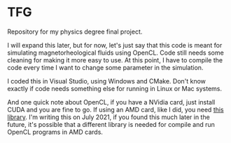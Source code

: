# TFG
Repository for my physics degree final project.

I will expand this later, but for now, let's just say that this code is meant for simulating magnetorheological fluids using OpenCL. Code still needs some cleaning for making it more easy to use. At this point, I have to compile the code every time I want to change some parameter in the simulation.

I coded this in Visual Studio, using Windows and CMake. Don't know exactly if code needs something else for running in Linux or Mac systems.

And one quick note about OpenCL, if you have a NVidia card, just install CUDA and you are fine to go. If using an AMD card, like I did, you need [this library](https://github.com/GPUOpen-LibrariesAndSDKs/OCL-SDK/releases). I'm writing this on July 2021, if you found this much later in the future, it's possible that a different library is needed for compile and run OpenCL programs in AMD cards.
